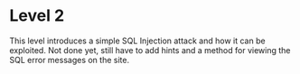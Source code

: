# Level 2
This level introduces a simple SQL Injection attack and how it can be exploited.
Not done yet, still have to add hints and a method for viewing the SQL error messages on the site.
